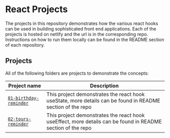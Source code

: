 # React Projects

The projects in this repository demonstrates how the various react hooks can be used in building sophisticated front end applications. Each of the projects is hosted on netlify and the url is in the corresponding repo. Instructions on how to run them locally can be found in the README section of each repository.

## Projects
All of the following folders are projects to demonstrate the concepts:

| Project name | Description |
| ------------ | ----------- |
| [`01-birthday-reminder`](https://github.com/horpeazy/react-projects/tree/main/01-birthday_reminder) | This project demonstrates the react hook useState, more details can be found in README section of the repo |
| [`02-tours-reminder`](https://github.com/horpeazy/react-projects/tree/main/02-tours) | This project demonstrates the react hook useEffect, more details can be found in README section of the repo |


